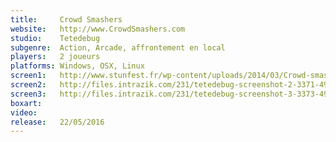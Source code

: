 ```yaml
---
title:     Crowd Smashers
website:   http://www.CrowdSmashers.com
studio:    Tetedebug
subgenre:  Action, Arcade, affrontement en local
players:   2 joueurs
platforms: Windows, OSX, Linux
screen1:   http://www.stunfest.fr/wp-content/uploads/2014/03/Crowd-smasher.jpg
screen2:   http://files.intrazik.com/231/tetedebug-screenshot-2-3371-493-20150427-021708.jpg
screen3:   http://files.intrazik.com/231/tetedebug-screenshot-3-3373-493-20150427-021708.jpg
boxart:    
video:
release:   22/05/2016
---
```

